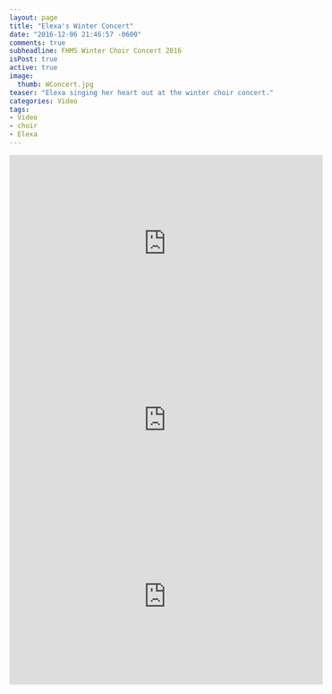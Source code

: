 ```yaml
---
layout: page
title: "Elexa's Winter Concert"
date: "2016-12-06 21:46:57 -0600"
comments: true
subheadline: FHMS Winter Choir Concert 2016
isPost: true
active: true
image:
  thumb: WConcert.jpg
teaser: "Elexa singing her heart out at the winter choir concert."
categories: Video
tags:
- Video
- choir
- Elexa
---
```

<div class="flex-video">
<iframe width="560" height="315" src="https://www.youtube.com/embed/AMAYow0juiw" frameborder="0" allowfullscreen></iframe>
</div>
<div class="flex-video">
<iframe width="560" height="315" src="https://www.youtube.com/embed/R4m2z_TJHaI" frameborder="0" allowfullscreen></iframe>
</div>
<div class="flex-video">
<iframe width="560" height="315" src="https://www.youtube.com/embed/B-G7mMM-j38" frameborder="0" allowfullscreen></iframe>
</div>

